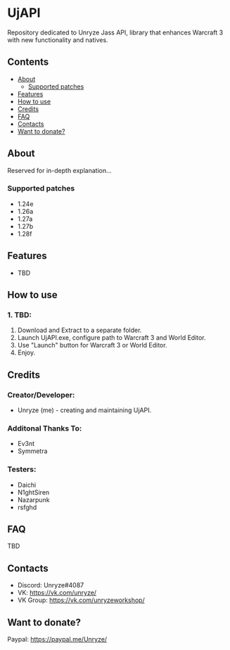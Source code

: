 # UjAPI
Repository dedicated to Unryze Jass API, library that enhances Warcraft 3 with new functionality and natives.

## Contents
- [About](#about)
  - [Supported patches](#supported-patches)
- [Features](#features)
- [How to use](#how-to-use)
- [Credits](#credits)
- [FAQ](#faq)
- [Contacts](#contacts)
- [Want to donate?](#want-to-donate-?)

## About

Reserved for in-depth explanation...

### Supported patches
* 1.24e
* 1.26a
* 1.27a
* 1.27b
* 1.28f

## Features
* TBD

## How to use

### 1. TBD:

1. Download and Extract to a separate folder.
2. Launch UjAPI.exe, configure path to Warcraft 3 and World Editor.
3. Use "Launch" button for Warcraft 3 or World Editor.
4. Enjoy.

## Credits

### Creator/Developer:
* Unryze (me) - creating and maintaining UjAPI.

### Additonal Thanks To:
* Ev3nt
* Symmetra

### Testers:
* Daichi
* N1ghtSiren
* Nazarpunk
* rsfghd

## FAQ

TBD

## Contacts

- Discord: Unryze#4087
- VK: https://vk.com/unryze/
- VK Group: https://vk.com/unryzeworkshop/

## Want to donate?

Paypal: https://paypal.me/Unryze/
